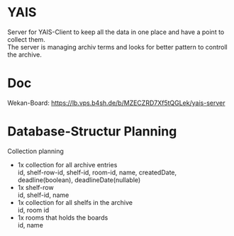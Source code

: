 YAIS
=============
Server for YAIS-Client to keep all the data in one place and have a point to collect them.  
The server is managing archiv terms and looks for better pattern to controll the archive.


Doc
=============
Wekan-Board:
    https://lb.vps.b4sh.de/b/MZECZRD7Xf5tQGLek/yais-server
    
    
Database-Structur Planning
=============
Collection planning
- 1x collection for all archive entries  
    id, shelf-row-id, shelf-id, room-id, name, createdDate, deadline(boolean), deadlineDate(nullable)
- 1x shelf-row  
    id, shelf-id, name
- 1x collection for all shelfs in the archive  
    id, room id
- 1x rooms that holds the boards  
    id, name
